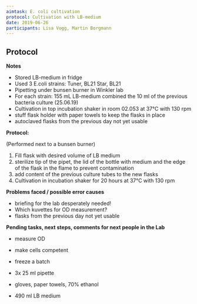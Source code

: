 ```yaml
---
aimtask: E. coli cultivation 
protocol: Cultivation with LB-medium 
date: 2019-06-26  
participants: Lisa Vogg, Martin Borgmann  
---  
```


## Protocol  
  
**Notes**

-   Stored LB-medium in fridge
-   Used 3 E.coli strains: Tuner, BL21 Star, BL21
-   Pipetting under bunsen burner in Winkler lab
-   For each strain: 155 mL LB-medium combined the 10 ml of the previous bacteria culture (25.06.19)
-   Cultivation in top incubation shaker in room 02.053 at 37°C with 130 rpm
-   stuff flask holder with paper towels to keep the flasks in place
-   autoclaved flasks from the previous day not yet usable

  

  

**Protocol:**

(Performed next to a bunsen burner)

1.  Fill flask with desired volume of LB medium
2.  sterilize tip of the pipet, the lid of the bottle with medium and the edge of the flask in the flame to prevent contamination
3.  add content of the previous culture tubes to the new flasks
4.  Cultivation in incubation shaker for 20 hours at 37°C with 130 rpm

  

**Problems faced / possible error causes**

-   briefing for the lab desperately needed!
-   Which kuvettes for OD measurement?
-   flasks from the previous day not yet usable

  

**Pending tasks, next steps, comments for next people in the Lab**

-   measure OD
-   make cells competent
-   freeze a batch  
  
  -   3x 25 ml pipette
-   gloves, paper towels, 70% ethanol
-   490 ml LB medium

